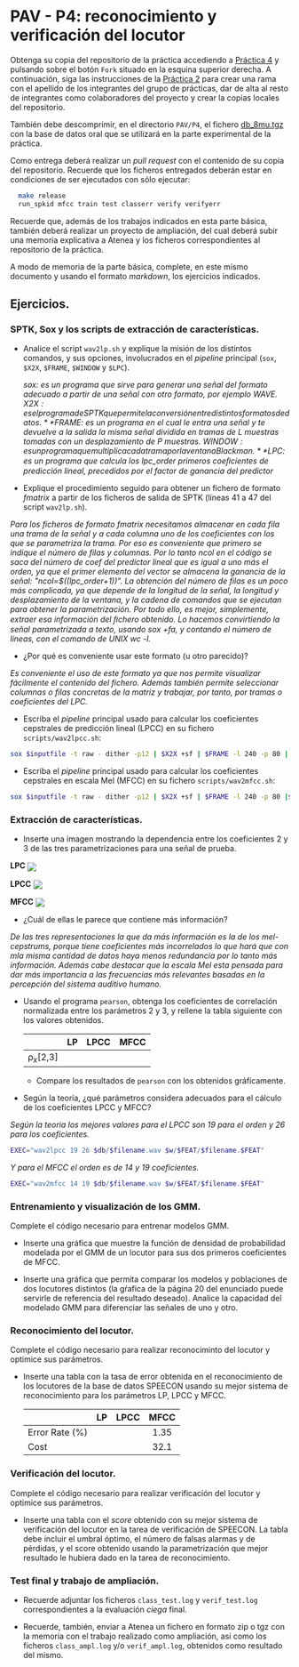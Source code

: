 PAV - P4: reconocimiento y verificación del locutor
===================================================

Obtenga su copia del repositorio de la práctica accediendo a [Práctica 4](https://github.com/albino-pav/P4)
y pulsando sobre el botón `Fork` situado en la esquina superior derecha. A continuación, siga las
instrucciones de la [Práctica 2](https://github.com/albino-pav/P2) para crear una rama con el apellido de
los integrantes del grupo de prácticas, dar de alta al resto de integrantes como colaboradores del proyecto
y crear la copias locales del repositorio.

También debe descomprimir, en el directorio `PAV/P4`, el fichero [db_8mu.tgz](https://atenea.upc.edu/pluginfile.php/3145524/mod_assign/introattachment/0/spk_8mu.tgz?forcedownload=1)
con la base de datos oral que se utilizará en la parte experimental de la práctica.

Como entrega deberá realizar un *pull request* con el contenido de su copia del repositorio. Recuerde
que los ficheros entregados deberán estar en condiciones de ser ejecutados con sólo ejecutar:

~~~~~~~~~~~~~~~~~~~~~~~~~~~~~~~~~~~~~~~~~~~~~~~~~~~~~.sh
  make release
  run_spkid mfcc train test classerr verify verifyerr
~~~~~~~~~~~~~~~~~~~~~~~~~~~~~~~~~~~~~~~~~~~~~~~~~~~~~

Recuerde que, además de los trabajos indicados en esta parte básica, también deberá realizar un proyecto
de ampliación, del cual deberá subir una memoria explicativa a Atenea y los ficheros correspondientes al
repositorio de la práctica.

A modo de memoria de la parte básica, complete, en este mismo documento y usando el formato *markdown*, los
ejercicios indicados.

## Ejercicios.

### SPTK, Sox y los scripts de extracción de características.

- Analice el script `wav2lp.sh` y explique la misión de los distintos comandos, y sus opciones, involucrados
  en el *pipeline* principal (`sox`, `$X2X`, `$FRAME`, `$WINDOW` y `$LPC`).

  *sox: es un programa que sirve para generar una señal del formato adecuado a partir de una señal con otro formato, por ejemplo WAVE.*
  *$X2X: es el programa de SPTK que permite la conversión entre distintos formatos de datos.*
  *$FRAME: es un programa en el cual le entra una señal y te devuelve a la salida la misma señal dividida en tramas de L muestras tomadas con un desplazamiento de P muestras.* 
  *$WINDOW: es un programa que multiplica cada trama por la ventana Blackman.*
  *$LPC: es un programa que calcula los lpc_order primeros coeﬁcientes de predicción lineal, precedidos por el factor de ganancia del predictor*

- Explique el procedimiento seguido para obtener un fichero de formato *fmatrix* a partir de los ficheros
  de salida de SPTK (líneas 41 a 47 del script `wav2lp.sh`).

*Para los ficheros de formato fmatrix necesitamos almacenar en cada fila una trama de la señal y a cada columna uno de los coeficientes con los que se parametriza la trama. Por eso es conveniente que primero se indique el número de filas y columnas. Por lo tanto ncol en el código se saca del número de coef del predictor lineal que es igual a uno más el orden, ya que el primer elemento del vector se almacena la ganancia de la señal: "ncol=$((lpc_order+1))". La obtención del número de filas es un poco más complicada, ya que depende de la longitud de la señal, la longitud y desplazamiento de la ventana, y la cadena de comandos que se ejecutan para obtener la parametrización. Por todo ello, es mejor, simplemente, extraer esa información del ﬁchero obtenido. Lo hacemos convirtiendo la señal parametrizada a texto, usando sox +fa, y contando el número de líneas, con el comando de UNIX wc -l.*

  * ¿Por qué es conveniente usar este formato (u otro parecido)?

  *Es conveniente el uso de este formato ya que nos permite visualizar fácilmente el contenido del fichero. Además también permite seleccionar columnas o filas concretas de la matriz y trabajar, por tanto, por tramas o coeficientes del LPC.*

- Escriba el *pipeline* principal usado para calcular los coeficientes cepstrales de predicción lineal
  (LPCC) en su fichero <code>scripts/wav2lpcc.sh</code>:


~~~~~~~~~~~~~~~~~~~~~~~~~~~~~~~~~~~~~~~~~~~~~~~~~~~~~.sh		
sox $inputfile -t raw - dither -p12 | $X2X +sf | $FRAME -l 240 -p 80 | $WINDOW -l 240 -L 240 | $LPC -l 240 -m $lpc_order | $LPC2C -m $lpc_order -M $nceps > $base.lpcc
~~~~~~~~~~~~~~~~~~~~~~~~~~~~~~~~~~~~~~~~~~~~~~~~~~~~~

- Escriba el *pipeline* principal usado para calcular los coeficientes cepstrales en escala Mel (MFCC) en
  su fichero <code>scripts/wav2mfcc.sh</code>:

~~~~~~~~~~~~~~~~~~~~~~~~~~~~~~~~~~~~~~~~~~~~~~~~~~~~~.sh
sox $inputfile -t raw - dither -p12 | $X2X +sf | $FRAME -l 240 -p 80 |$WINDOW -l 240 -L 240| $MFCC -l 240 -m $mfcc_order -s 8 -n $ncoef  -w 1 > $base.mfcc
~~~~~~~~~~~~~~~~~~~~~~~~~~~~~~~~~~~~~~~~~~~~~~~~~~~~~

### Extracción de características.

- Inserte una imagen mostrando la dependencia entre los coeficientes 2 y 3 de las tres parametrizaciones
  para una señal de prueba.

**LPC**
  <img src ="img/Grafica1.png" witdh="640" align="center">

**LPCC**
  <img src ="img/Grafica2.png" witdh="640" align="center">

**MFCC**
  <img src ="img/Grafica3.png" witdh="640" align="center">
  
  + ¿Cuál de ellas le parece que contiene más información?

*De las tres representaciones la que da más información es la de los mel-cepstrums, porque tiene coeficientes más incorrelados lo que hará que con mla misma cantidad de datos haya menos redundancia por lo tanto más información. Además cabe destacar que la escala Mel esta pensada para dar más importancia a las frecuencias más relevantes basadas en la percepción del sistema auditivo humano.*


- Usando el programa <code>pearson</code>, obtenga los coeficientes de correlación normalizada entre los
  parámetros 2 y 3, y rellene la tabla siguiente con los valores obtenidos.

  |                        | LP   | LPCC | MFCC |
  |------------------------|:----:|:----:|:----:|
  | &rho;<sub>x</sub>[2,3] |      |      |      |
  
  + Compare los resultados de <code>pearson</code> con los obtenidos gráficamente.
  
- Según la teoría, ¿qué parámetros considera adecuados para el cálculo de los coeficientes LPCC y MFCC?

*Según la teoria los mejores valores para el LPCC son 19 para el orden y 26 para los coeficientes.*

~~~~~~~~~~~~~~~~~~~~~~~~~~~~~~~~~~~~~~~~~~~~~~~~~~~~~.sh
EXEC="wav2lpcc 19 26 $db/$filename.wav $w/$FEAT/$filename.$FEAT"
~~~~~~~~~~~~~~~~~~~~~~~~~~~~~~~~~~~~~~~~~~~~~~~~~~~~~

*Y para el MFCC el orden es de 14 y 19 coeficientes.*

~~~~~~~~~~~~~~~~~~~~~~~~~~~~~~~~~~~~~~~~~~~~~~~~~~~~~.sh
EXEC="wav2mfcc 14 19 $db/$filename.wav $w/$FEAT/$filename.$FEAT"
~~~~~~~~~~~~~~~~~~~~~~~~~~~~~~~~~~~~~~~~~~~~~~~~~~~~~

### Entrenamiento y visualización de los GMM.

Complete el código necesario para entrenar modelos GMM.

- Inserte una gráfica que muestre la función de densidad de probabilidad modelada por el GMM de un locutor
  para sus dos primeros coeficientes de MFCC.
  
- Inserte una gráfica que permita comparar los modelos y poblaciones de dos locutores distintos (la gŕafica
  de la página 20 del enunciado puede servirle de referencia del resultado deseado). Analice la capacidad
  del modelado GMM para diferenciar las señales de uno y otro.

### Reconocimiento del locutor.

Complete el código necesario para realizar reconociminto del locutor y optimice sus parámetros.

- Inserte una tabla con la tasa de error obtenida en el reconocimiento de los locutores de la base de datos
  SPEECON usando su mejor sistema de reconocimiento para los parámetros LP, LPCC y MFCC.
  
  |                        | LP   | LPCC | MFCC |
  |------------------------|:----:|:----:|:----:|
  | Error Rate (%)         |      |      | 1.35 |
  | Cost         |      |      | 32.1 |

### Verificación del locutor.

Complete el código necesario para realizar verificación del locutor y optimice sus parámetros.

- Inserte una tabla con el *score* obtenido con su mejor sistema de verificación del locutor en la tarea
  de verificación de SPEECON. La tabla debe incluir el umbral óptimo, el número de falsas alarmas y de
  pérdidas, y el score obtenido usando la parametrización que mejor resultado le hubiera dado en la tarea
  de reconocimiento.
 
### Test final y trabajo de ampliación.

- Recuerde adjuntar los ficheros `class_test.log` y `verif_test.log` correspondientes a la evaluación
  *ciega* final.

- Recuerde, también, enviar a Atenea un fichero en formato zip o tgz con la memoria con el trabajo
  realizado como ampliación, así como los ficheros `class_ampl.log` y/o `verif_ampl.log`, obtenidos como
  resultado del mismo.
